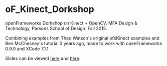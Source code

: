 # oF_Kinect_Dorkshop
openFrameworks Dorkshop on Kinect + OpenCV. MFA Design &amp; Technology, Parsons School of Design. Fall 2015. 

Combining examples from Theo Watson's original ofxKinect examples and Ben McChesney's tutorial 3 years ago, made to work with openFrameworks 0.9.0 and XCode 7.1.1.

Slides can be viewed [here](https://docs.google.com/a/newschool.edu/presentation/d/1oYi2wtAytG6oA8N8FHrAMxlzIu0qWGTVzteSu37pI1w/edit?usp=sharing) and [here](https://docs.google.com/a/newschool.edu/presentation/d/1sV6xWjpZr3Y6OIkfabQ5zxxxgDT8tbF4OqXkeVI0NfM/edit?usp=sharing).